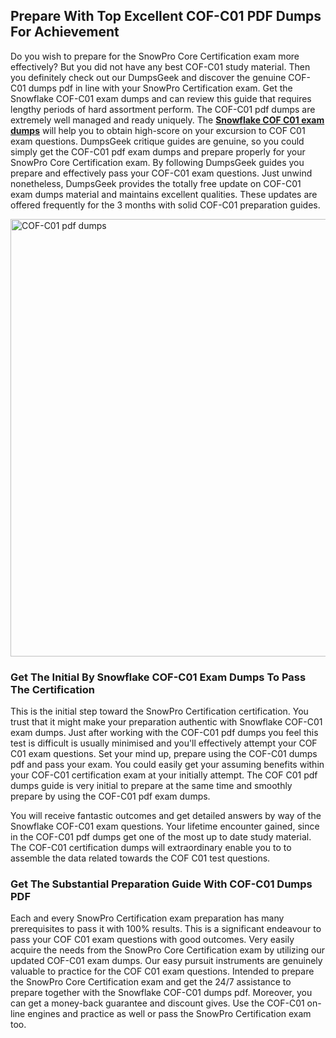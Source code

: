 <h2><strong>Prepare With Top Excellent COF-C01 PDF Dumps For Achievement</strong></h2>
<p>Do you wish to prepare for the SnowPro Core Certification exam more effectively? But you did not have any best COF-C01 study material. Then you definitely check out our DumpsGeek and discover the genuine COF-C01 dumps pdf in line with your SnowPro Certification exam. Get the Snowflake COF-C01 exam dumps and can review this guide that requires lengthy periods of hard assortment perform. The COF-C01 pdf dumps are extremely well managed and ready uniquely. The <strong><a href="https://www.dumpsgeek.com/COF-C01-pdf-dumps.html">Snowflake COF C01 exam dumps</a></strong> will help you to obtain high-score on your excursion to COF C01 exam questions. DumpsGeek critique guides are genuine, so you could simply get the COF-C01 pdf exam dumps and prepare properly for your SnowPro Core Certification exam. By following DumpsGeek guides you prepare and effectively pass your COF-C01 exam questions. Just unwind nonetheless, DumpsGeek provides the totally free update on COF-C01 exam dumps material and maintains excellent qualities. These updates are offered frequently for the 3 months with solid COF-C01 preparation guides.</p>
<p><a href="https://www.dumpsgeek.com/COF-C01-pdf-dumps.html"><img src="https://i.ibb.co/4d4JJxG/COF-C01-pdf-dumps.jpg" alt="COF-C01 pdf dumps" width="700" /></a></p>
<h3><strong>Get The Initial By Snowflake COF-C01 Exam Dumps To Pass The Certification</strong></h3>
<p>This is the initial step toward the SnowPro Certification certification. You trust that it might make your preparation authentic with Snowflake COF-C01 exam dumps. Just after working with the COF-C01 pdf dumps you feel this test is difficult is usually minimised and you'll effectively attempt your COF C01 exam questions. Set your mind up, prepare using the COF-C01 dumps pdf and pass your exam. You could easily get your assuming benefits within your COF-C01 certification exam at your initially attempt. The COF C01 pdf dumps guide is very initial to prepare at the same time and smoothly prepare by using the COF-C01 pdf exam dumps.</p>
<p>You will receive fantastic outcomes and get detailed answers by way of the Snowflake COF-C01 exam questions. Your lifetime encounter gained, since in the COF-C01 pdf dumps get one of the most up to date study material. The COF-C01 certification dumps will extraordinary enable you to to assemble the data related towards the COF C01 test questions.</p>
<h3><strong>Get The Substantial Preparation Guide With COF-C01 Dumps PDF</strong></h3>
<p>Each and every SnowPro Certification exam preparation has many prerequisites to pass it with 100% results. This is a significant endeavour to pass your COF C01 exam questions with good outcomes. Very easily acquire the needs from the SnowPro Core Certification exam by utilizing our updated COF-C01 exam dumps. Our easy pursuit instruments are genuinely valuable to practice for the COF C01 exam questions. Intended to prepare the SnowPro Core Certification exam and get the 24/7 assistance to prepare together with the Snowflake&nbsp;COF-C01 dumps pdf. Moreover, you can get a money-back guarantee and discount gives. Use the COF-C01 on-line engines and practice as well or pass the SnowPro Certification exam too.</p>
